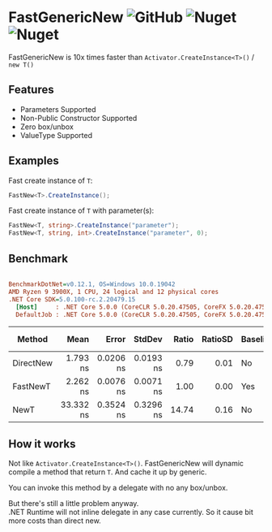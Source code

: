 # FastGenericNew ![GitHub](https://img.shields.io/github/license/BThree496/FastGenericNew?style=flat-square&logo=github) ![Nuget](https://img.shields.io/nuget/v/Boring3.FastGenericNew?style=flat-square&logo=nuget) ![Nuget](https://img.shields.io/nuget/dt/Boring3.FastGenericNew?style=flat-square&logo=nuget)

FastGenericNew is 10x times faster than `Activator.CreateInstance<T>()` / `new T()`

## Features

  - Parameters Supported
  - Non-Public Constructor Supported
  - Zero box/unbox
  - ValueType Supported

## Examples

Fast create instance of `T`:

```cs
FastNew<T>.CreateInstance();
```

Fast create instance of `T` with parameter(s):

```cs
FastNew<T, string>.CreateInstance("parameter");
FastNew<T, string, int>.CreateInstance("parameter", 0);
```

## Benchmark

```ini

BenchmarkDotNet=v0.12.1, OS=Windows 10.0.19042
AMD Ryzen 9 3900X, 1 CPU, 24 logical and 12 physical cores
.NET Core SDK=5.0.100-rc.2.20479.15
  [Host]     : .NET Core 5.0.0 (CoreCLR 5.0.20.47505, CoreFX 5.0.20.47505), X64 RyuJIT
  DefaultJob : .NET Core 5.0.0 (CoreCLR 5.0.20.47505, CoreFX 5.0.20.47505), X64 RyuJIT


```

|    Method |      Mean |     Error |    StdDev | Ratio | RatioSD | Baseline |  Gen 0 | Gen 1 | Gen 2 | Allocated | Code Size |
|---------- |----------:|----------:|----------:|------:|--------:|--------- |-------:|------:|------:|----------:|----------:|
| DirectNew |  1.793 ns | 0.0206 ns | 0.0193 ns |  0.79 |    0.01 |       No | 0.0029 |     - |     - |      24 B |      25 B |
|  FastNewT |  2.262 ns | 0.0076 ns | 0.0071 ns |  1.00 |    0.00 |      Yes | 0.0029 |     - |     - |      24 B |      24 B |
|      NewT | 33.332 ns | 0.3524 ns | 0.3296 ns | 14.74 |    0.16 |       No | 0.0029 |     - |     - |      24 B |      88 B |

## How it works

Not like `Activator.CreateInstance<T>()`. FastGenericNew will dynamic compile a method that return `T`. And cache it up by generic.

You can invoke this method by a delegate with no any box/unbox.

But there's still a little problem anyway.  
.NET Runtime will not inline delegate in any case currently. So it cause bit more costs than direct new.
